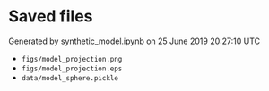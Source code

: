 # Saved files 


Generated by synthetic_model.ipynb on 25 June 2019 20:27:10 UTC

*  `figs/model_projection.png` 
*  `figs/model_projection.eps` 
*  `data/model_sphere.pickle` 
